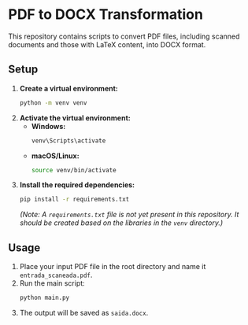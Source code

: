 # PDF to DOCX Transformation

This repository contains scripts to convert PDF files, including scanned documents and those with LaTeX content, into DOCX format.

## Setup

1.  **Create a virtual environment:**
    ```bash
    python -m venv venv
    ```
2.  **Activate the virtual environment:**
    -   **Windows:**
        ```bash
        venv\Scripts\activate
        ```
    -   **macOS/Linux:**
        ```bash
        source venv/bin/activate
        ```
3.  **Install the required dependencies:**
    ```bash
    pip install -r requirements.txt
    ```
    *(Note: A `requirements.txt` file is not yet present in this repository. It should be created based on the libraries in the `venv` directory.)*

## Usage

1.  Place your input PDF file in the root directory and name it `entrada_scaneada.pdf`.
2.  Run the main script:
    ```bash
    python main.py
    ```
3.  The output will be saved as `saida.docx`.
